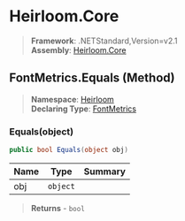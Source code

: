 # Heirloom.Core

> **Framework**: .NETStandard,Version=v2.1  
> **Assembly**: [Heirloom.Core][0]

## FontMetrics.Equals (Method)

> **Namespace**: [Heirloom][0]  
> **Declaring Type**: [FontMetrics][1]

### Equals(object)

```cs
public bool Equals(object obj)
```

| Name | Type     | Summary |
|------|----------|---------|
| obj  | `object` |         |

> **Returns** - `bool`

[0]: ../../../Heirloom.Core.md
[1]: ../FontMetrics.md
